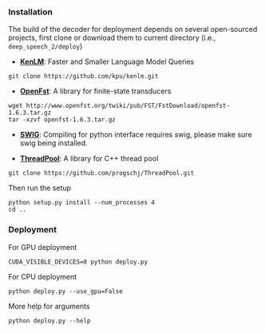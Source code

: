 ### Installation
The build of the decoder for deployment depends on several open-sourced projects, first clone or download them to current directory (i.e., `deep_speech_2/deploy`)

- [**KenLM**](https://github.com/kpu/kenlm/): Faster and Smaller Language Model Queries

```shell
git clone https://github.com/kpu/kenlm.git
```

- [**OpenFst**](http://www.openfst.org/twiki/bin/view/FST/WebHome): A library for finite-state transducers

```shell
wget http://www.openfst.org/twiki/pub/FST/FstDownload/openfst-1.6.3.tar.gz
tar -xzvf openfst-1.6.3.tar.gz
```

- [**SWIG**](http://www.swig.org): Compiling for python interface requires swig, please make sure swig being installed.

- [**ThreadPool**](http://progsch.net/wordpress/): A library for C++ thread pool

```shell
git clone https://github.com/progschj/ThreadPool.git
```

Then run the setup

```shell
python setup.py install --num_processes 4
cd ..
```

### Deployment

For GPU deployment

```
CUDA_VISIBLE_DEVICES=0 python deploy.py
```

For CPU deployment

```
python deploy.py --use_gpu=False
```

More help for arguments

```
python deploy.py --help
```
